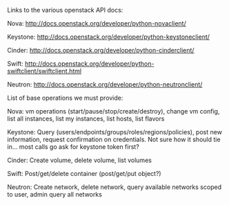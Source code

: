 Links to the various openstack API docs:

Nova: http://docs.openstack.org/developer/python-novaclient/

Keystone: http://docs.openstack.org/developer/python-keystoneclient/

Cinder: http://docs.openstack.org/developer/python-cinderclient/

Swift: http://docs.openstack.org/developer/python-swiftclient/swiftclient.html

Neutron: http://docs.openstack.org/developer/python-neutronclient/

List of base operations we must provide:

Nova: vm operations (start/pause/stop/create/destroy), change vm config, list all instances, list my instances, list hosts, list flavors

Keystone: Query (users/endpoints/groups/roles/regions/policies), post new information, request confirmation on credentials. Not sure how it should tie in... most calls go ask for keystone token first?

Cinder: Create volume, delete volume, list volumes

Swift: Post/get/delete container (post/get/put object?)

Neutron: Create network, delete network, query available networks scoped to user, admin query all networks
